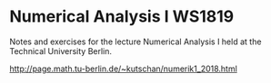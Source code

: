 # Numerical Analysis I WS1819
Notes and exercises for the lecture Numerical Analysis I held at the Technical University Berlin.

http://page.math.tu-berlin.de/~kutschan/numerik1_2018.html
